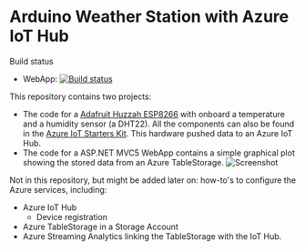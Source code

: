 # Arduino Weather Station with Azure IoT Hub

Build status
* WebApp: 
[![Build status](https://ci.appveyor.com/api/projects/status/4kmox89hrm36pheu/branch/master?svg=true)](https://ci.appveyor.com/project/BerendWouters/weatherstation-gxxdh/branch/master)


This repository contains two projects:
* The code for a [Adafruit Huzzah ESP8266](https://www.adafruit.com/product/2471) with onboard a temperature and a humidity sensor (a DHT22). All the components can also be found in the [Azure IoT Starters Kit](https://www.adafruit.com/products/3032). This hardware pushed data to an Azure IoT Hub.
* The code for a ASP.NET MVC5 WebApp contains a simple graphical plot showing the stored data from an Azure TableStorage.
![Screenshot](http://i.imgur.com/9z3wq5q.png)

Not in this repository, but might be added later on: how-to's to configure the Azure services, including:
* Azure IoT Hub
    * Device registration
* Azure TableStorage in a Storage Account
* Azure Streaming Analytics linking the TableStorage with the IoT Hub.
